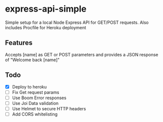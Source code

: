 # express-api-simple
Simple setup for a local Node Express API for GET/POST requests. Also includes Procfile for Heroku deployment

## Features
Accepts [name] as GET or POST parameters and provides a JSON response of "Welcome back [name]"

## Todo
- [x] Deploy to heroku
- [ ] Fix Get request params
- [ ] Use Boom Error responses
- [ ] Use Joi Data validation
- [ ] Use Helmet to secure HTTP headers
- [ ] Add CORS whitelisting
